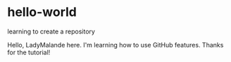 # hello-world
learning to create a repository

Hello, LadyMalande here.
I'm learning how to use GitHub features. Thanks for the tutorial!
